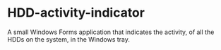 # HDD-activity-indicator

A small Windows Forms application that indicates the activity, of all the HDDs on 
the system, in the Windows tray.
